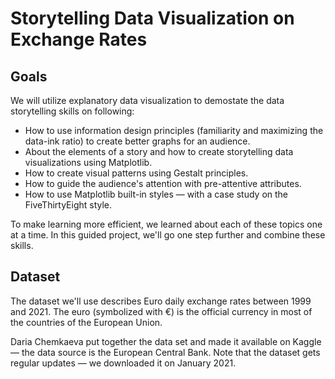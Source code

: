 # Storytelling Data Visualization on Exchange Rates

## Goals

We will utilize explanatory data visualization to demostate the data storytelling skills on following:

- How to use information design principles (familiarity and maximizing the data-ink ratio) to create better graphs for an audience.
- About the elements of a story and how to create storytelling data visualizations using Matplotlib.
- How to create visual patterns using Gestalt principles.
- How to guide the audience's attention with pre-attentive attributes.
- How to use Matplotlib built-in styles — with a case study on the FiveThirtyEight style.

To make learning more efficient, we learned about each of these topics one at a time. In this guided project, we'll go one step further and combine these skills.

## Dataset

The dataset we'll use describes Euro daily exchange rates between 1999 and 2021. The euro (symbolized with €) is the official currency in most of the countries of the European Union.

Daria Chemkaeva put together the data set and made it available on Kaggle — the data source is the European Central Bank. Note that the dataset gets regular updates — we downloaded it on January 2021.
